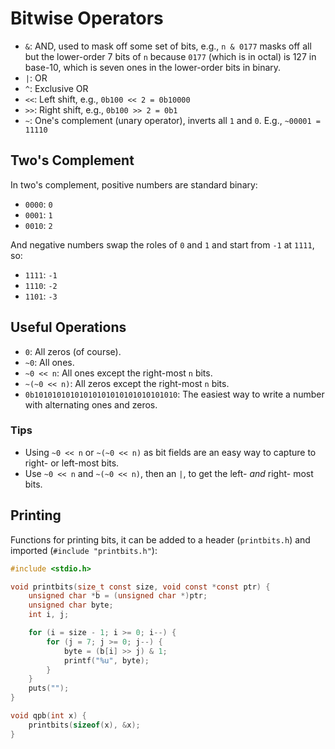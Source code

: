 # Bitwise Operators

- `&`: AND, used to mask off some set of bits, e.g., `n & 0177` masks off all but the lower-order 7 bits of `n` because `0177` (which is in octal) is 127 in base-10, which is seven ones in the lower-order bits in binary.
- `|`: OR
- `^`: Exclusive OR
- `<<`: Left shift, e.g., `0b100 << 2 = 0b10000`
- `>>`: Right shift, e.g., `0b100 >> 2 = 0b1`
- `~`: One's complement (unary operator), inverts all `1` and `0`. E.g., `~00001 = 11110`

## Two's Complement

In two's complement, positive numbers are standard binary:

- `0000`: `0`
- `0001`: `1`
- `0010`: `2`

And negative numbers swap the roles of `0` and `1` and start from `-1` at `1111`, so:

- `1111`: `-1`
- `1110`: `-2`
- `1101`: `-3`

## Useful Operations

- `0`: All zeros (of course).
- `~0`: All ones.
- `~0 << n`: All ones except the right-most `n` bits.
- `~(~0 << n)`: All zeros except the right-most `n` bits.
- `0b10101010101010101010101010101010`: The easiest way to write a number with alternating ones and zeros.

### Tips

- Using `~0 << n` or `~(~0 << n)` as bit fields are an easy way to capture to right- or left-most bits.
- Use `~0 << n` and `~(~0 << n)`, then an `|`, to get the left- *and* right- most bits.

## Printing

Functions for printing bits, it can be added to a header (`printbits.h`) and imported (`#include "printbits.h"`):

``` c
#include <stdio.h>

void printbits(size_t const size, void const *const ptr) {
    unsigned char *b = (unsigned char *)ptr;
    unsigned char byte;
    int i, j;

    for (i = size - 1; i >= 0; i--) {
        for (j = 7; j >= 0; j--) {
            byte = (b[i] >> j) & 1;
            printf("%u", byte);
        }
    }
    puts("");
}

void qpb(int x) {
    printbits(sizeof(x), &x);
}
```
